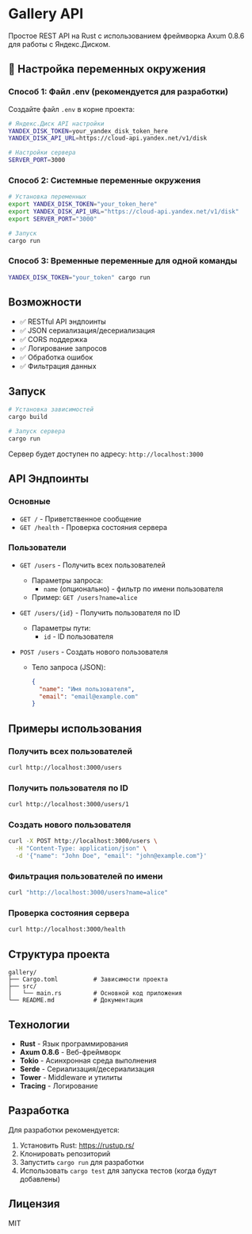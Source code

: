 # Gallery API

Простое REST API на Rust с использованием фреймворка Axum 0.8.6 для работы с Яндекс.Диском.

## 🔧 Настройка переменных окружения

### Способ 1: Файл .env (рекомендуется для разработки)

Создайте файл `.env` в корне проекта:

```bash
# Яндекс.Диск API настройки
YANDEX_DISK_TOKEN=your_yandex_disk_token_here
YANDEX_DISK_API_URL=https://cloud-api.yandex.net/v1/disk

# Настройки сервера
SERVER_PORT=3000
```

### Способ 2: Системные переменные окружения

```bash
# Установка переменных
export YANDEX_DISK_TOKEN="your_token_here"
export YANDEX_DISK_API_URL="https://cloud-api.yandex.net/v1/disk"
export SERVER_PORT="3000"

# Запуск
cargo run
```

### Способ 3: Временные переменные для одной команды

```bash
YANDEX_DISK_TOKEN="your_token" cargo run
```

## Возможности

- ✅ RESTful API эндпоинты
- ✅ JSON сериализация/десериализация
- ✅ CORS поддержка
- ✅ Логирование запросов
- ✅ Обработка ошибок
- ✅ Фильтрация данных

## Запуск

```bash
# Установка зависимостей
cargo build

# Запуск сервера
cargo run
```

Сервер будет доступен по адресу: `http://localhost:3000`

## API Эндпоинты

### Основные

- `GET /` - Приветственное сообщение
- `GET /health` - Проверка состояния сервера

### Пользователи

- `GET /users` - Получить всех пользователей
  - Параметры запроса:
    - `name` (опционально) - фильтр по имени пользователя
  - Пример: `GET /users?name=alice`

- `GET /users/{id}` - Получить пользователя по ID
  - Параметры пути:
    - `id` - ID пользователя

- `POST /users` - Создать нового пользователя
  - Тело запроса (JSON):
    ```json
    {
      "name": "Имя пользователя",
      "email": "email@example.com"
    }
    ```

## Примеры использования

### Получить всех пользователей
```bash
curl http://localhost:3000/users
```

### Получить пользователя по ID
```bash
curl http://localhost:3000/users/1
```

### Создать нового пользователя
```bash
curl -X POST http://localhost:3000/users \
  -H "Content-Type: application/json" \
  -d '{"name": "John Doe", "email": "john@example.com"}'
```

### Фильтрация пользователей по имени
```bash
curl "http://localhost:3000/users?name=alice"
```

### Проверка состояния сервера
```bash
curl http://localhost:3000/health
```

## Структура проекта

```
gallery/
├── Cargo.toml          # Зависимости проекта
├── src/
│   └── main.rs         # Основной код приложения
└── README.md           # Документация
```

## Технологии

- **Rust** - Язык программирования
- **Axum 0.8.6** - Веб-фреймворк
- **Tokio** - Асинхронная среда выполнения
- **Serde** - Сериализация/десериализация
- **Tower** - Middleware и утилиты
- **Tracing** - Логирование

## Разработка

Для разработки рекомендуется:

1. Установить Rust: https://rustup.rs/
2. Клонировать репозиторий
3. Запустить `cargo run` для разработки
4. Использовать `cargo test` для запуска тестов (когда будут добавлены)

## Лицензия

MIT
